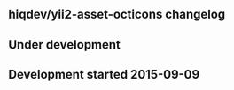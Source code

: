 hiqdev/yii2-asset-octicons changelog
------------------------------------

## Under development


## Development started 2015-09-09

